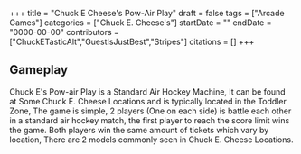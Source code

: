 +++
title = "Chuck E Cheese's Pow-Air Play"
draft = false
tags = ["Arcade Games"]
categories = ["Chuck E. Cheese's"]
startDate = ""
endDate = "0000-00-00"
contributors = ["ChuckETasticAlt","GuestIsJustBest","Stripes"]
citations = []
+++

## Gameplay

Chuck E's Pow-air Play is a Standard Air Hockey Machine, It can be found at Some Chuck E. Cheese Locations and is typically located in the Toddler Zone, The game is simple, 2 players (One on each side) is battle each other in a standard air hockey match, the first player to reach the score limit wins the game. Both players win the same amount of tickets which vary by location, There are 2 models commonly seen in Chuck E. Cheese Locations.
